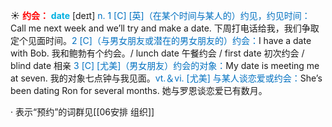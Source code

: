 ☀ <font color="red">**约会：**</font>
<font color="sky blue">**date**</font> [deɪt] 
<font color="#0070c0">n. 1 [C] [英]（在某个时间与某人的）约见，约见时间：</font>Call me next week and we’ll try and make a date. 下周打电话给我，我们争取定个见面时间。<font color="#0070c0">2 [C]（与男女朋友或潜在的男女朋友的）约会：</font>I have a date with Bob. 我和鲍勃有个约会。/ lunch date 午餐约会 / first date 初次约会 / blind date 相亲 <font color="#0070c0">3 [C] [尤美]（男女朋友）约会的对象：</font>My date is meeting me at seven. 我的对象七点钟与我见面。<font color="#0070c0">vt.＆vi. [尤美] 与某人谈恋爱或约会：</font>She’s been dating Ron for several months. 她与罗恩谈恋爱已有数月。

· 表示“预约”的词群见[[06安排 组织]]
